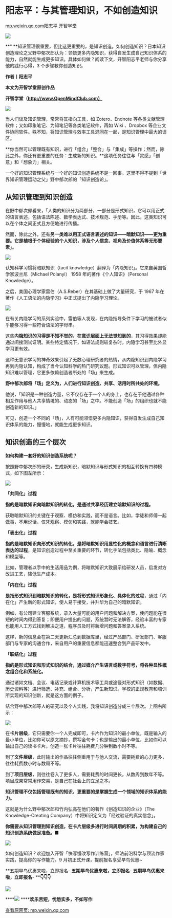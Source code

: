 # 阳志平：与其管理知识，不如创造知识

[mp.weixin.qq.com](http://mp.weixin.qq.com/s?__biz=MzkxMTE5NDcxMQ==&mid=2247516419&idx=1&sn=836a069894efe5f0149d18a00c23c942&chksm=c11d2e3bf66aa72d870ee4ce518322c1fda6ded7d326761b64d90fb1b18900e700dbdd322dce&mpshare=1&scene=1&srcid=1217sdxzEAnHi1WY7s0Cnvjt&sharer_sharetime=1639703854654&sharer_shareid=b7c991d3cd23094f535ad602a652c37b#rd)阳志平 开智学堂

![](https://image.cubox.pro/article/2021081516552463828/42214.jpg)

**“ **知识管理很重要，但比这更重要的，是知识创造。如何创造知识？日本知识创造理论之父野中郁次郎认为：领悟更多内隐知识，获得自发生成自己知识体系的能力，自然就能生成更多知识。具体如何做？阅读下文，开智阳志平老师与你分享他的践行心得，3 个步骤教你创造知识。

**作者丨阳志平**

**本文为开智学堂原创作品**

**开智学堂（http://www.OpenMindClub.com）**

![](https://image.cubox.pro/article/2021072716063977600/74075.jpg)

当人们谈及知识管理，常常将其指向工具，如 Zotero、Endnote 等各类文献管理软件；又如印象笔记、为知笔记等各类笔记软件，再如 Wiki 、Dropbox 等企业文件协同软件。殊不知，将知识管理与效率工具混同在一起，是知识管理中最大的误区。

**你当然可以管理既有知识，进行「组合」「整合」与「集成」等操作；然而，除此之外，你还有更重要的任务：生成新的知识。**这项任务往往与「灵感」「创意」和「想象力」相关。

一个好的知识管理系统与一个好的知识创造系统不是一回事。这里不得不提到「世界知识管理运动之父」野中郁次郎的「知识创造论」。

## 从知识管理到知识创造

在野中郁次郎看来，「人类的知识分为两部分，一部分是形式知识，它可以用正式的语言表述，包括语法陈述、数学表达式、技术规范、手册等。因此，这类知识可以在个体之间正式且方便地进行传播。

然而，除此之外，还有**另一类难以用正式语言表述的知识——暗默知识——更为重要。它是植根于个体经验的个人知识，涉及个人信念、视角及价值体系等无形要素**」。

![](https://cubox.pro/c/filters:no_upscale()?imageUrl=https%3A%2F%2Fmmbiz.qpic.cn%2Fmmbiz_png%2Fice5enJHe2TiaZyJI9rxdzd59QMmkg6u6MIBe77oCXjpqEOy1E0K0gN3pw9DuvmPyuTZSOPXq9icPicZ7DiaLIsiaUicg%2F640%3Fwx_fmt%3Djpeg)

认知科学习惯将暗默知识（tacit knowledge）翻译为「内隐知识」。它来自英国哲学家波兰尼（Michael Polanyi） 1958 年的著作《个人知识》（Personal Knowledge）。

之后，美国心理学家雷伯（A.S.Reber）在其基础上做了大量研究，于 1967 年在著作《人工语法的内隐学习》中正式提出了内隐学习理论。

![](https://cubox.pro/c/filters:no_upscale()?imageUrl=https%3A%2F%2Fmmbiz.qpic.cn%2Fmmbiz_png%2Fice5enJHe2TiaZyJI9rxdzd59QMmkg6u6MsHO08b6ic440lTVHHH4eJ4mXPguxbBZlrzvHWp6e6zBrBpz5feciaFHA%2F640%3Fwx_fmt%3Djpeg)

在有关内隐学习的系列实验中，雷伯等人发现，在内隐指导条件下学习的被试者似乎能够习得一些符合语法的字母串。

这些**内隐知识的习得是不知不觉的，在意识层面上无法觉知到的**，其习得效果却能通过间接测试证明。某些特定情况下，如语法规则较复杂时，内隐学习甚至比外显学习更有效。

这种无意识学习的神奇效果引起了无数心理研究者的热情，从内隐知识到内隐学习再到内隐认知，构成了当今认知科学的热门研究议题。形式知识可以管理，但内隐知识难以管理，它更多依赖创造者所处的「场」来生成。

**野中郁次郎将「场」定义为，人们进行知识创造、共享、活用时所共处的环境。**

他说，「知识是一种创造力量，它不仅存在于一个人的身上，也存在于他通过各种相互作用与他人共享情境的、动态的「场」之中。不能创造「场」的组织也就不能创造新的知识。」

可见，创造一个不同的「场」，人有可能领悟更多内隐知识，获得自发生成自己知识体系的能力，慢慢地，就能生成更多知识。

## 知识创造的三个层次

**如何构建一套好的知识创造系统呢？**

按照野中郁次郎的研究，生成新知识，暗默知识与形式知识的相互转换有四种模式，如下图左所示：

![](https://cubox.pro/c/filters:no_upscale()?imageUrl=https%3A%2F%2Fmmbiz.qpic.cn%2Fmmbiz_png%2Fice5enJHe2TiaZyJI9rxdzd59QMmkg6u6MB8PTDcd94rdfianSbOXbRwPyyCyHmvRttJtiawexutqTsgdjTuuHE1lQ%2F640%3Fwx_fmt%3Djpeg)

**「共同化」过程**

**指的是暗默知识向暗默知识的转化，是通过共享经历建立暗默知识的过程。**

获取暗默知识的关键在于观察、模仿和实践，而不是语言。比如，学徒和师傅一起做事，不用说话，仅凭观察、模仿和实践，就能学会技艺。

**「表出化」过程**

**指的是暗默知识向形式知识的转化，是将暗默知识用显性化的概念和语言进行清晰表达的过程**，是知识创造过程中至关重要的环节，转化手法包括类比、隐喻、概念和模型等。

比如，管理者以手中的生活用品为例，将暗默知识大致展示给研发人员，启发对方改进工艺，降低生产成本。

**「内在化」过程**

**是指形式知识到暗默知识的转化，是将形式知识形象化、具体化的过程**，通过「内在化」产生新的形式知识，使人易于接受，并升华为自己的暗默知识。

例如，有公司建立客服系统，录入大量可能的用户问题和解决方案，使问题能在很短的时间内得到答复；即便用户提出的问题，系统暂时无法解答，经验丰富的专家也能用人工方式找到解决之道，程序员及时将新增问题和答案录入系统。

这样，新的信息会在第二天更新汇总到数据库里，经过产品部门、研发部门、客服部门与专家的沟通合作，来自用户的重要信息都能迅速整合到产品研发中。

**「联结化」过程**

**指的是形式知识和形式知识的结合，通过媒介产生语言或数字符号，将各种显性概念组合化和系统化。**

通过诸如文档、会议、电话记录或计算机技术等工具或途径对形式知识（如数据、历史资料等）进行筛选、补充、组合、分析，产生新知识。学校的正规教育和培训所实现的知识创新，就是这方面的例子。

结合野中郁次郎等人的研究以及个人实践，我将知识创造分成三个层次。上图右所示：

![](https://cubox.pro/c/filters:no_upscale()?imageUrl=https%3A%2F%2Fmmbiz.qpic.cn%2Fmmbiz_png%2Fice5enJHe2TiaZyJI9rxdzd59QMmkg6u6MZbPPb7bicJ1zH5J8ypwHkr4LEBrrXEfASFV26bVbQpK8etib4phCE6RA%2F640%3Fwx_fmt%3Djpeg)

在**卡片层级**，它只需要你一个人完成即可，卡片作为知识的最小单位，既是输入的最小单位，比如你可以原文摘抄，撰写金句卡；也是输出的最小单位，比如你可以输出自己的读书卡片。创造一张卡片往往耗费几分钟到数小时不等。

到了**文件层级**，此时输出的作品往往侧重用于与他人交流，需要耗费的心力更多，往往耗费数小时与数周不等。

到了**项目层级**，则往往卷入了更多人，需要耗费的时间更长，从数周到数年不等。项目成果常常用作交易，是自己在社会上的立足之本。

**知识管理不仅包括管理既有的知识，更重要的是掌握生成一个领域的知识体系的能力。**

这就是为什么野中郁次郎和竹内弘高在他们的著作《创造知识的企业》（The Knowledge-Creating Company）中将知识定义为「经过验证的真实信念」。

**你需要从知识管理到知识创造，在卡片层级多进行时间周期的积累，为构建自己的知识创造系统做足准备。****************■******************

![](https://image.cubox.pro/article/2021090221221972743/16996.jpg)

如何创造知识？欢迎加入开智「快写慢改写作训练营」，师法前沿科学与顶流作家实践，提高你的写作能力。9 月初正式开课，提前报名享受早鸟优惠~

**五期早鸟优惠来啦，立即报名-
******五期早鸟优惠来啦，立即报名******-
******五期早鸟优惠来啦，立即报名******-
********👇****👇****👇******

![](https://cubox.pro/c/filters:no_upscale()?imageUrl=https%3A%2F%2Fmmbiz.qpic.cn%2Fmmbiz_png%2Fice5enJHe2TgApJYtacDP4Uze87jML7A6DvLX2nwibnibicNTmrba6Lia9TDnaVJEQ1K6QPDCyyJA2au9kricDpFcYSg%2F640%3Fwx_fmt%3Dpng)

****![](https://image.cubox.pro/article/2021081516552478048/34577.jpg) ********欢乐苦短，忧愁实多，不如写作****

[查看原网页: mp.weixin.qq.com](http://mp.weixin.qq.com/s?__biz=MzkxMTE5NDcxMQ==&mid=2247516419&idx=1&sn=836a069894efe5f0149d18a00c23c942&chksm=c11d2e3bf66aa72d870ee4ce518322c1fda6ded7d326761b64d90fb1b18900e700dbdd322dce&mpshare=1&scene=1&srcid=1217sdxzEAnHi1WY7s0Cnvjt&sharer_sharetime=1639703854654&sharer_shareid=b7c991d3cd23094f535ad602a652c37b#rd)